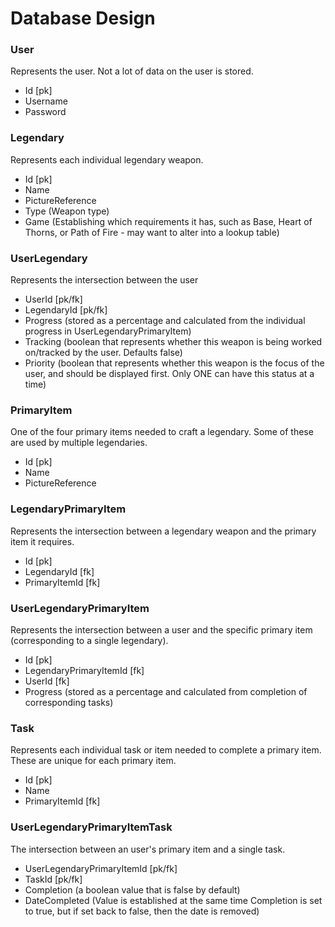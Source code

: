 # Database Design

### User
Represents the user. Not a lot of data on the user is stored.
 * Id [pk]
 * Username
 * Password

### Legendary
Represents each individual legendary weapon.
 * Id [pk]
 * Name
 * PictureReference
 * Type (Weapon type)
 * Game (Establishing which requirements it has, such as Base, Heart of Thorns, or Path of Fire - may want to alter into a lookup table)

### UserLegendary
Represents the intersection between the user
 * UserId [pk/fk]
 * LegendaryId [pk/fk]
 * Progress (stored as a percentage and calculated from the individual progress in UserLegendaryPrimaryItem)
 * Tracking (boolean that represents whether this weapon is being worked on/tracked by the user. Defaults false)
 * Priority (boolean that represents whether this weapon is the focus of the user, and should be displayed first. Only ONE can have this status at a time)

### PrimaryItem
One of the four primary items needed to craft a legendary. Some of these are used by multiple legendaries. 
 * Id [pk]
 * Name
 * PictureReference

### LegendaryPrimaryItem
Represents the intersection between a legendary weapon and the primary item it requires.
* Id [pk]
* LegendaryId [fk]
* PrimaryItemId [fk]

### UserLegendaryPrimaryItem
Represents the intersection between a user and the specific primary item (corresponding to a single legendary).
* Id [pk]
* LegendaryPrimaryItemId [fk]
* UserId [fk]
* Progress (stored as a percentage and calculated from completion of corresponding tasks)

### Task
Represents each individual task or item needed to complete a primary item. These are unique for each primary item.
* Id [pk]
* Name
* PrimaryItemId [fk]

### UserLegendaryPrimaryItemTask
The intersection between an user's primary item and a single task.
* UserLegendaryPrimaryItemId [pk/fk]
* TaskId [pk/fk]
* Completion (a boolean value that is false by default)
* DateCompleted (Value is established at the same time Completion is set to true, but if set back to false, then the date is removed)




